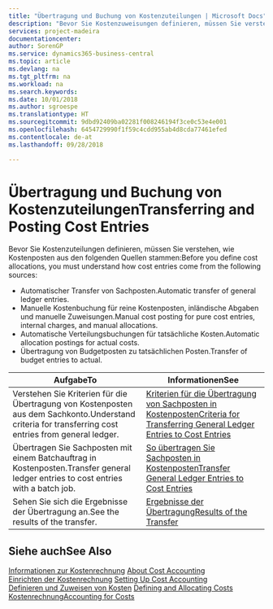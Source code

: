```yaml
---
title: "Übertragung und Buchung von Kostenzuteilungen | Microsoft Docs"
description: "Bevor Sie Kostenzuweisungen definieren, müssen Sie verstehen, woher Kostenzuteilungen stammen:"
services: project-madeira
documentationcenter: 
author: SorenGP
ms.service: dynamics365-business-central
ms.topic: article
ms.devlang: na
ms.tgt_pltfrm: na
ms.workload: na
ms.search.keywords: 
ms.date: 10/01/2018
ms.author: sgroespe
ms.translationtype: HT
ms.sourcegitcommit: 9dbd92409ba02281f008246194f3ce0c53e4e001
ms.openlocfilehash: 6454729990f1f59c4cdd955ab4d8cda77461efed
ms.contentlocale: de-at
ms.lasthandoff: 09/28/2018

---
```

# <a name="transferring-and-posting-cost-entries"></a><span data-ttu-id="9f7c9-103">Übertragung und Buchung von Kostenzuteilungen</span><span class="sxs-lookup"><span data-stu-id="9f7c9-103">Transferring and Posting Cost Entries</span></span>
<span data-ttu-id="9f7c9-104">Bevor Sie Kostenzuteilungen definieren, müssen Sie verstehen, wie Kostenposten aus den folgenden Quellen stammen:</span><span class="sxs-lookup"><span data-stu-id="9f7c9-104">Before you define cost allocations, you must understand how cost entries come from the following sources:</span></span>  

-   <span data-ttu-id="9f7c9-105">Automatischer Transfer von Sachposten.</span><span class="sxs-lookup"><span data-stu-id="9f7c9-105">Automatic transfer of general ledger entries.</span></span>  
-   <span data-ttu-id="9f7c9-106">Manuelle Kostenbuchung für reine Kostenposten, inländische Abgaben und manuelle Zuweisungen.</span><span class="sxs-lookup"><span data-stu-id="9f7c9-106">Manual cost posting for pure cost entries, internal charges, and manual allocations.</span></span>  
-   <span data-ttu-id="9f7c9-107">Automatische Verteilungsbuchungen für tatsächliche Kosten.</span><span class="sxs-lookup"><span data-stu-id="9f7c9-107">Automatic allocation postings for actual costs.</span></span>  
-   <span data-ttu-id="9f7c9-108">Übertragung von Budgetposten zu tatsächlichen Posten.</span><span class="sxs-lookup"><span data-stu-id="9f7c9-108">Transfer of budget entries to actual.</span></span>  

|<span data-ttu-id="9f7c9-109">**Aufgabe**</span><span class="sxs-lookup"><span data-stu-id="9f7c9-109">**To**</span></span>|<span data-ttu-id="9f7c9-110">**Informationen**</span><span class="sxs-lookup"><span data-stu-id="9f7c9-110">**See**</span></span>|  
|------------|-------------|  
|<span data-ttu-id="9f7c9-111">Verstehen Sie Kriterien für die Übertragung von Kostenposten aus dem Sachkonto.</span><span class="sxs-lookup"><span data-stu-id="9f7c9-111">Understand criteria for transferring cost entries from general ledger.</span></span>|[<span data-ttu-id="9f7c9-112">Kriterien für die Übertragung von Sachposten in Kostenposten</span><span class="sxs-lookup"><span data-stu-id="9f7c9-112">Criteria for Transferring General Ledger Entries to Cost Entries</span></span>](finance-criteria-for-transferring-general-ledger-entries-to-cost-entries.md)|  
|<span data-ttu-id="9f7c9-113">Übertragen Sie Sachposten mit einem Batchauftrag in Kostenposten.</span><span class="sxs-lookup"><span data-stu-id="9f7c9-113">Transfer general ledger entries to cost entries with a batch job.</span></span>|[<span data-ttu-id="9f7c9-114">So übertragen Sie Sachposten in Kostenposten</span><span class="sxs-lookup"><span data-stu-id="9f7c9-114">Transfer General Ledger Entries to Cost Entries</span></span>](finance-how-to-transfer-general-ledger-entries-to-cost-entries.md)|  
|<span data-ttu-id="9f7c9-115">Sehen Sie sich die Ergebnisse der Übertragung an.</span><span class="sxs-lookup"><span data-stu-id="9f7c9-115">See the results of the transfer.</span></span>|[<span data-ttu-id="9f7c9-116">Ergebnisse der Übertragung</span><span class="sxs-lookup"><span data-stu-id="9f7c9-116">Results of the Transfer</span></span>](finance-results-of-the-transfer.md)|  

## <a name="see-also"></a><span data-ttu-id="9f7c9-117">Siehe auch</span><span class="sxs-lookup"><span data-stu-id="9f7c9-117">See Also</span></span>  
 <span data-ttu-id="9f7c9-118">[Informationen zur Kostenrechnung](finance-about-cost-accounting.md) </span><span class="sxs-lookup"><span data-stu-id="9f7c9-118">[About Cost Accounting](finance-about-cost-accounting.md) </span></span>  
 <span data-ttu-id="9f7c9-119">[Einrichten der Kostenrechnung](finance-set-up-cost-accounting.md) </span><span class="sxs-lookup"><span data-stu-id="9f7c9-119">[Setting Up Cost Accounting](finance-set-up-cost-accounting.md) </span></span>  
 <span data-ttu-id="9f7c9-120">[Definieren und Zuweisen von Kosten](finance-define-and-allocate-costs.md) </span><span class="sxs-lookup"><span data-stu-id="9f7c9-120">[Defining and Allocating Costs](finance-define-and-allocate-costs.md) </span></span>  
 [<span data-ttu-id="9f7c9-121">Kostenrechnung</span><span class="sxs-lookup"><span data-stu-id="9f7c9-121">Accounting for Costs</span></span>](finance-manage-cost-accounting.md)

